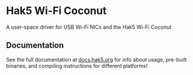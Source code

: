 # Hak5 Wi-Fi Coconut

A user-space driver for USB Wi-Fi NICs and the Hak5 Wi-Fi Coconut

## Documentation

See the full documentation at [docs.hak5.org](https://docs.hak5.org/wifi-coconut) for info about usage, pre-built binaries, and compiling instructions for different platforms!


